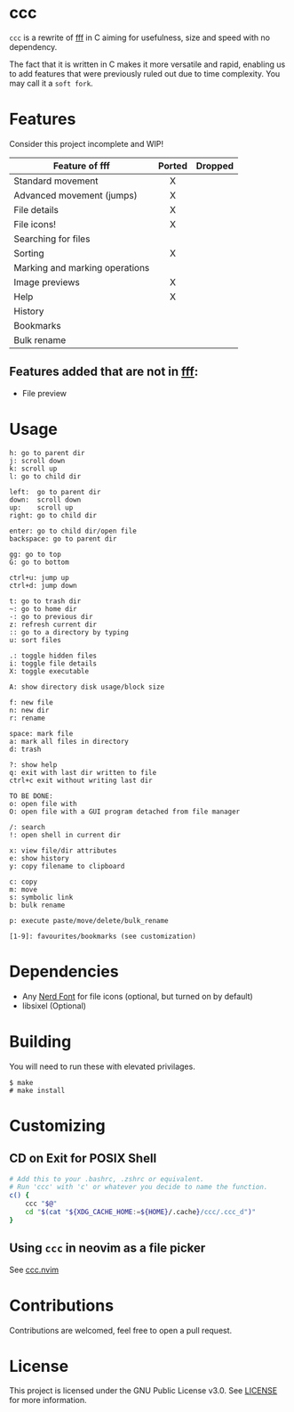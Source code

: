 # ccc
`ccc` is a rewrite of [fff](https://github.com/bogdan-the-great/fff) in C aiming for usefulness, size and speed with no dependency.

The fact that it is written in C makes it more versatile and rapid, enabling us to add features that were previously ruled out due to time complexity. You may call it a `soft fork`.

# Features
Consider this project incomplete and WIP!

| Feature of fff                 | Ported | Dropped |
|--------------------------------|:------:|:-------:|
| Standard movement              |   X    |         |
| Advanced movement (jumps)      |   X    |         |
| File details                   |   X    |         |
| File icons!                    |   X    |         |
| Searching for files            |        |         |
| Sorting                        |   X    |         |
| Marking and marking operations |        |         |
| Image previews                 |   X    |         |
| Help                           |   X    |         |
| History                        |        |         |
| Bookmarks                      |        |         |
| Bulk rename                    |        |         |

## Features added that are not in [fff](https://github.com/bogdan-the-great/fff):
- File preview

# Usage
```
h: go to parent dir
j: scroll down
k: scroll up
l: go to child dir

left:  go to parent dir
down:  scroll down
up:    scroll up
right: go to child dir

enter: go to child dir/open file
backspace: go to parent dir

gg: go to top
G: go to bottom

ctrl+u: jump up
ctrl+d: jump down

t: go to trash dir
~: go to home dir
-: go to previous dir
z: refresh current dir
:: go to a directory by typing
u: sort files

.: toggle hidden files
i: toggle file details
X: toggle executable

A: show directory disk usage/block size

f: new file
n: new dir
r: rename

space: mark file
a: mark all files in directory
d: trash

?: show help
q: exit with last dir written to file
ctrl+c exit without writing last dir

TO BE DONE:
o: open file with
O: open file with a GUI program detached from file manager

/: search
!: open shell in current dir

x: view file/dir attributes
e: show history
y: copy filename to clipboard

c: copy
m: move
s: symbolic link
b: bulk rename

p: execute paste/move/delete/bulk_rename

[1-9]: favourites/bookmarks (see customization)
```

# Dependencies
- Any [Nerd Font](https://www.nerdfonts.com/) for file icons (optional, but turned on by default)
- libsixel (Optional)

# Building
You will need to run these with elevated privilages.
```
$ make 
# make install
```

# Customizing
## CD on Exit for POSIX Shell
```sh
# Add this to your .bashrc, .zshrc or equivalent.
# Run 'ccc' with 'c' or whatever you decide to name the function.
c() {
    ccc "$@"
    cd "$(cat "${XDG_CACHE_HOME:=${HOME}/.cache}/ccc/.ccc_d")"
}
```
## Using `ccc` in neovim as a file picker
See [ccc.nvim](https://github.com/night0721/ccc.nvim)

# Contributions
Contributions are welcomed, feel free to open a pull request.

# License
This project is licensed under the GNU Public License v3.0. See [LICENSE](https://github.com/night0721/ccc/blob/master/LICENSE) for more information.
